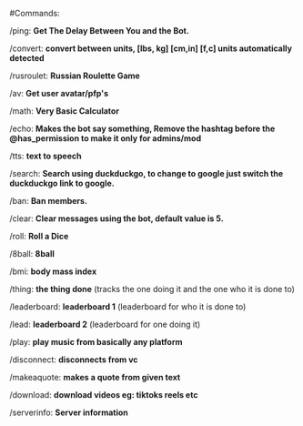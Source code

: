 #Commands:

/ping: **Get The Delay Between You and the Bot.**

/convert: **convert between units, [lbs, kg] [cm,in] [f,c] units automatically detected**

/rusroulet: **Russian Roulette Game**

/av: **Get user avatar/pfp's**

/math: **Very Basic Calculator**

/echo: **Makes the bot say something, Remove the hashtag before the @has_permission to make it only for admins/mod**

/tts: **text to speech**

/search: **Search using duckduckgo, to change to google just switch the duckduckgo link to google.**

/ban: **Ban members.**

/clear: **Clear messages using the bot, default value is 5.**

/roll: **Roll a Dice**

/8ball: **8ball**

/bmi: **body mass index**

/thing: **the thing done** (tracks the one doing it and the one who it is done to)

/leaderboard: **leaderboard 1** (leaderboard for who it is done to)

/lead: **leaderboard 2** (leaderboard for one doing it)

/play: **play music from basically any platform** 

/disconnect: **disconnects from vc**

/makeaquote: **makes a quote from given text**

/download: **download videos eg: tiktoks reels etc**

/serverinfo: **Server information**

